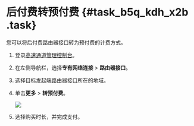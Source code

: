 # 后付费转预付费 {#task_b5q_kdh_x2b .task}

您可以将后付费路由器接口转为预付费的计费方式。

1.  登录[高速通道管理控制台](https://vpc.console.aliyun.com/expressConnect#/)。 
2.  在左侧导航栏，选择**专有网络连接** \> **路由器接口**。 
3.  选择目标发起端路由器接口所在的地域。 
4.  单击**更多** \> **转预付费**。 

    ![](http://static-aliyun-doc.oss-cn-hangzhou.aliyuncs.com/assets/img/18591/153503674410100_zh-CN.png)

5.  选择购买时长，并完成支付。 

